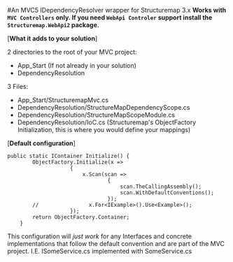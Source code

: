 #An MVC5 IDependencyResolver wrapper for Structuremap 3.x
**Works with `MVC Controllers` only. If you need `WebApi Controler` support install the `Structuremap.WebApi2` package.**

[**What it adds to your solution**]

2 directories to the root of your MVC project:

* App_Start (If not already in your solution)
* DependencyResolution

3 Files:

* App_Start/StructuremapMvc.cs
* DependencyResolution/StructureMapDependencyScope.cs
* DependencyResolution/StructureMapScopeModule.cs 
* DependencyResolution/IoC.cs (Structuremap's ObjectFactory Initialization, this is where you would define your mappings)


[**Default configuration**]

	public static IContainer Initialize() {
            ObjectFactory.Initialize(x =>
                        {
                            x.Scan(scan =>
                                    {
                                        scan.TheCallingAssembly();
                                        scan.WithDefaultConventions();
                                    });
            //                x.For<IExample>().Use<Example>();
                        });
            return ObjectFactory.Container;
        }

This configuration will *just work* for any Interfaces and concrete implementations that follow the default convention and are part of the MVC project. I.E. ISomeService.cs implemented with SomeService.cs
